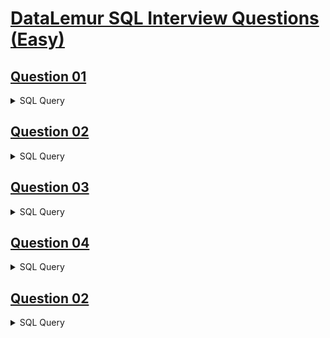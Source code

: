 # [DataLemur SQL Interview Questions (Easy)](https://datalemur.com/questions?category=SQL)

## [Question 01](https://datalemur.com/questions/sql-histogram-tweets)
<details>
  <summary>SQL Query</summary>

  ```
SELECT tblCount.tweets AS "tweet_bucket", COUNT(*) AS "user_num"
FROM (
SELECT user_id , COUNT(*) as "tweets"
FROM tweets
WHERE tweet_date BETWEEN '2022-01-01' AND '2022-12-31'
GROUP BY user_id
) AS tblCount
GROUP BY tblCount.tweets
  ```
</details>

## [Question 02](https://datalemur.com/questions/matching-skills)
<details>
  <summary>SQL Query</summary>

  ```
SELECT candidate_id
FROM (
SELECT candidate_id, COUNT(skill) as skill_num 
FROM candidates
WHERE skill IN ('Python', 'Tableau','PostgreSQL')
GROUP BY candidate_id) AS skilltbl
WHERE skilltbl.skill_num = 3
  ```
</details>

## [Question 03](https://datalemur.com/questions/sql-page-with-no-likes)
<details>
  <summary>SQL Query</summary>

  ```
SELECT p.page_id AS pageID
FROM pages AS p
LEFT JOIN page_likes as pl
ON p.page_id = pl.page_id
WHERE pl.liked_date ISNULL
ORDER BY p.page_id ASC;
  ```
</details>

## [Question 04](https://datalemur.com/questions/tesla-unfinished-parts)
<details>
  <summary>SQL Query</summary>

  ```
SELECT part, assembly_step 
FROM parts_assembly
WHERE finish_date ISNULL;
  ```
</details>

## [Question 02]()
<details>
  <summary>SQL Query</summary>

  ```

  ```
</details>
